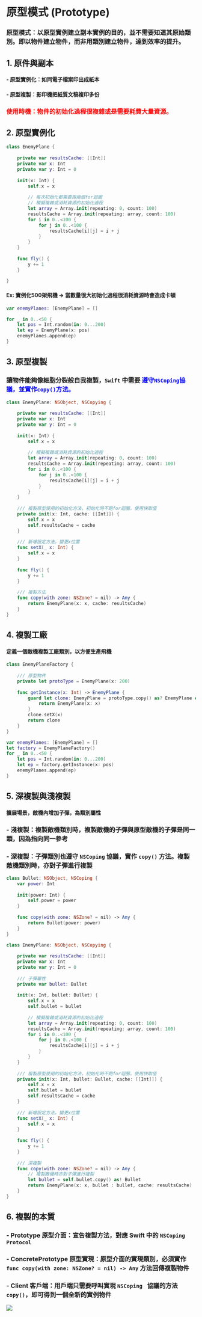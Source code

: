 # 原型模式 (Prototype)

### 原型模式：以原型實例建立副本實例的目的，並不需要知道其原始類別。即以物件建立物件，而非用類別建立物件，達到效率的提升。

## 1. 原件與副本
#### - 原型實例化：如同電子檔案印出成紙本
#### - 原型複製：影印機把紙質文稿複印多份

### <Font color="red">**使用時機：物件的初始化過程很複雜或是需要耗費大量資源。** </Font>

## 2. 原型實例化
```swift
class EnemyPlane {
    
    private var resultsCache: [[Int]]
    private var x: Int
    private var y: Int = 0
    
    init(x: Int) {
        self.x = x
        
        // 每次初始化都需要跑兩個for迴圈
        // 模擬複雜或消耗資源的初始化過程
        let array = Array.init(repeating: 0, count: 100)
        resultsCache = Array.init(repeating: array, count: 100)
        for i in 0..<100 {
            for j in 0..<100 {
                resultsCache[i][j] = i + j
            }
        }
    }
    
    func fly() {
        y += 1
    }

}

```

#### Ex: 實例化500架飛機 → 當數量很大初始化過程很消耗資源時會造成卡頓

```swift
var enemyPlanes: [EnemyPlane] = []

for _ in 0..<50 {
    let pos = Int.random(in: 0...200)
    let ep = EnemyPlane(x: pos)
    enemyPlanes.append(ep)
}
```
## 3. 原型複製
### 讓物件能夠像細胞分裂般自我複製，`Swift` 中需要<Font color="blue"> 遵守`NSCoping`協議，並實作`copy()`方法。 </Font>

```swift
class EnemyPlane: NSObject, NSCopying {
    
    private var resultsCache: [[Int]]
    private var x: Int
    private var y: Int = 0
    
    init(x: Int) {
        self.x = x
        
        // 模擬複雜或消耗資源的初始化過程
        let array = Array.init(repeating: 0, count: 100)
        resultsCache = Array.init(repeating: array, count: 100)
        for i in 0..<100 {
            for j in 0..<100 {
                resultsCache[i][j] = i + j
            }
        }
    }
    
    /// 複製原型使用的初始化方法，初始化時不跑for迴圈，使用快取值
    private init(x: Int, cache: [[Int]]) {
        self.x = x
        self.resultsCache = cache
    }
    
    /// 新增設定方法，變更x位置
    func setX(_ x: Int) {
        self.x = x
    }
    
    func fly() {
        y += 1
    }
    
    /// 複製方法
    func copy(with zone: NSZone? = nil) -> Any {
        return EnemyPlane(x: x, cache: resultsCache)
    }
}

```

## 4. 複製工廠
#### 定義一個敵機複製工廠類別，以方便生產飛機

```swift
class EnemyPlaneFactory {
    
    /// 原型物件
    private let protoType = EnemyPlane(x: 200)
    
    func getInstance(x: Int) -> EnemyPlane {
        guard let clone: EnemyPlane = protoType.copy() as? EnemyPlane else {
            return EnemyPlane(x: x)
        }
        clone.setX(x)
        return clone
    }
}
```
```swift
var enemyPlanes: [EnemyPlane] = []
let factory = EnemyPlaneFactory()
for _ in 0..<50 {
    let pos = Int.random(in: 0...200)
    let ep = factory.getInstance(x: pos)
    enemyPlanes.append(ep)
}
```

## 5. 深複製與淺複製
#### 擴展場景，敵機內增加子彈，為類別屬性
### - 淺複製：複製敵機類別時，複製敵機的子彈與原型敵機的子彈是同一顆，因為指向同一參考
### - 深複製：子彈類別也遵守 `NSCoping` 協議，實作 `copy()` 方法。複製敵機類別時，亦對子彈進行複製

```swift
class Bullet: NSObject, NSCoping {
    var power: Int
    
    init(power: Int) {
        self.power = power
    }
    
    func copy(with zone: NSZone? = nil) -> Any {
        return Bullet(power: power)
    }
}
```

```swift
class EnemyPlane: NSObject, NSCopying {
    
    private var resultsCache: [[Int]]
    private var x: Int
    private var y: Int = 0
    
    /// 子彈屬性
    private var bullet: Bullet
    
    init(x: Int, bullet: Bullet) {
        self.x = x
        self.bullet = bullet
        
        // 模擬複雜或消耗資源的初始化過程
        let array = Array.init(repeating: 0, count: 100)
        resultsCache = Array.init(repeating: array, count: 100)
        for i in 0..<100 {
            for j in 0..<100 {
                resultsCache[i][j] = i + j
            }
        }
    }
    
    /// 複製原型使用的初始化方法，初始化時不跑for迴圈，使用快取值
    private init(x: Int, bullet: Bullet, cache: [[Int]]) {
        self.x = x
        self.bullet = bullet
        self.resultsCache = cache
    }
    
    /// 新增設定方法，變更x位置
    func setX(_ x: Int) {
        self.x = x
    }
    
    func fly() {
        y += 1
    }
    
    /// 深複製
    func copy(with zone: NSZone? = nil) -> Any {
        // 複製敵機時亦對子彈進行複製
        let bullet = self.bullet.copy() as! Bullet
        return EnemyPlane(x: x, bullet : bullet, cache: resultsCache)
    }
}
```

## 6. 複製的本質
### - Prototype 原型介面：宣告複製方法，對應 Swift 中的 `NSCoping Protocol`
### - ConcretePrototype 原型實現：原型介面的實現類別，必須實作 `func copy(with zone: NSZone? = nil) -> Any` 方法回傳複製物件
### - Client 客戶端：用戶端只需要呼叫實現 `NSCoping ` 協議的方法 `copy()`，即可得到一個全新的實例物件

![](https://i.imgur.com/IfVzfiq.png)